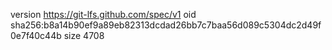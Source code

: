version https://git-lfs.github.com/spec/v1
oid sha256:b8a14b90ef9a89eb82313dcdad26bb7c7baa56d089c5304dc2d49f0e7f40c44b
size 4708
